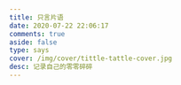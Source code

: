 ```yaml
---
title: 只言片语
date: 2020-07-22 22:06:17
comments: true
aside: false
type: says
cover: /img/cover/tittle-tattle-cover.jpg
desc: 记录自己的零零碎碎
---
```

